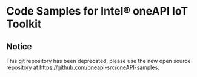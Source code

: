 # Code Samples for Intel® oneAPI IoT Toolkit

## Notice

This git repository has been deprecated, please use the new open source
repository at https://github.com/oneapi-src/oneAPI-samples.
